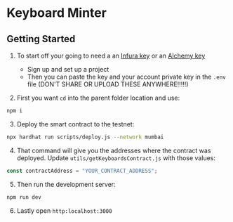 # Keyboard Minter

## **Getting Started**
1. To start off your going to need a an [Infura key](https://infura.io/) or an [Alchemy key](https://www.alchemy.com/)
   * Sign up and set up a project
   * Then you can paste the key and your account private key in the ```.env``` file (DON'T SHARE OR UPLOAD THESE ANYWHERE!!!!!) 

2. First you want ```cd``` into the parent folder location and use:
```sh
npm i
```

3. Deploy the smart contract to the testnet:

```sh
npx hardhat run scripts/deploy.js --network mumbai
```

4. That command will give you the addresses where the contract was deployed. Update `utils/getKeyboardsContract.js` with those values:

```javascript
const contractAddress = "YOUR_CONTRACT_ADDRESS";
```

5. Then run the development server:

```sh
npm run dev
```

6. Lastly open ```http:localhost:3000```

